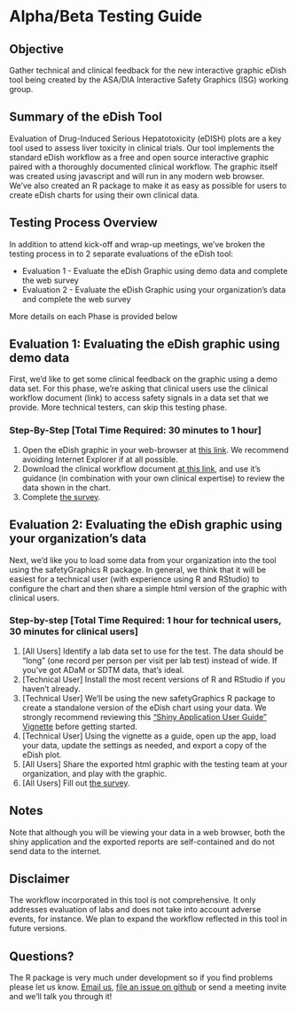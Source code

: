 # Alpha/Beta Testing Guide
 
## Objective

Gather technical and clinical feedback for the new interactive graphic eDish tool being created by the ASA/DIA Interactive Safety Graphics (ISG) working group.

## Summary of the eDish Tool

Evaluation of Drug-Induced Serious Hepatotoxicity (eDISH) plots are a key tool used to assess liver toxicity in clinical trials. Our tool implements the standard eDish workflow as a free and open source interactive graphic paired with a thoroughly documented clinical workflow. The graphic itself was created using javascript and will run in any modern web browser. We’ve also created an R package to make it as easy as possible for users to create eDish charts for using their own clinical data. 

## Testing Process Overview

In addition to attend kick-off and wrap-up meetings, we’ve broken the testing process in to 2 separate evaluations of the eDish tool: 

- Evaluation 1 - Evaluate the eDish Graphic using demo data and complete the web survey
- Evaluation 2 - Evaluate the eDish Graphic using your organization’s data and complete the web survey

More details on each Phase is provided below
 
## Evaluation 1: Evaluating the eDish graphic using demo data

First, we’d like to get some clinical feedback on the graphic using a demo data set. For this phase, we’re asking that clinical users use the clinical workflow document (link) to access safety signals in a data set that we provide. More technical testers, can skip this testing phase. 

### Step-By-Step [Total Time Required: 30 minutes to 1 hour]

1. Open the eDish graphic in your web-browser at [this link](https://safetygraphics.github.io/safety-eDISH/test/). We recommend avoiding Internet Explorer if at all possible. 
2. Download the clinical workflow document [at this link](https://github.com/SafetyGraphics/SafetyGraphics.github.io/raw/master/eDISH%20ISG%20User's%20Manual%20%26%20Workflow%20draft%204Feb2019.docx), and use it’s guidance (in combination with your own clinical expertise) to review the data shown in the chart. 
3. Complete <a href="https://www.surveymonkey.com/r/BWPZB7V" target="_blank">the survey</a>. 

## Evaluation 2: Evaluating the eDish graphic using your organization’s data 

Next, we’d like you to load some data from your organization into the tool using the safetyGraphics R package. In general, we think that it will be easiest for a technical user (with experience using R and RStudio) to configure the chart and then share a simple html version of the graphic with clinical users.

### Step-by-step [Total Time Required: 1 hour for technical users, 30 minutes for clinical users]

1. [All Users] Identify a lab data set to use for the test. The data should be “long” (one record per person per visit per lab test) instead of wide. If you’ve got ADaM or SDTM data, that’s ideal. 
2. [Technical User] Install the most recent versions of R and RStudio if you haven’t already.
3. [Technical User] We’ll be using the new safetyGraphics R package to create a standalone version of the eDish chart using your data. We strongly recommend reviewing this [“Shiny Application User Guide” Vignette](https://github.com/SafetyGraphics/safetyGraphics/wiki/Vignette:-Shiny-User-Guide) before getting started. 
4. [Technical User] Using the vignette as a guide, open up the app, load your data, update the settings as needed, and export a copy of the eDish plot. 
5. [All Users] Share the exported html graphic with the testing team at your organization, and play with the graphic. 
6. [All Users] Fill out <a href="https://www.surveymonkey.com/r/BS6FHDH" target="_blank">the survey</a>.

## Notes

Note that although you will be viewing your data in a web browser, both the shiny application and the exported reports are self-contained and do not send data to the internet. 


 
## Disclaimer

The workflow incorporated in this tool is not comprehensive.  It only addresses evaluation of labs and does not take into account adverse events, for instance.  We plan to expand the workflow reflected in this tool in future versions.

## Questions? 

The R package is very much under development so if you find problems please let us know. [Email us](mailto:rinki_jajoo@merck.com), [file an issue on github](https://github.com/SafetyGraphics/safetyGraphics/issues) or send a meeting invite and we’ll talk you through it! 
